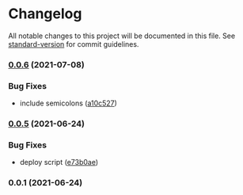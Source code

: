 # Changelog

All notable changes to this project will be documented in this file. See [standard-version](https://github.com/conventional-changelog/standard-version) for commit guidelines.

### [0.0.6](https://github.com/OneSheep/prettier-config/compare/v0.0.5...v0.0.6) (2021-07-08)


### Bug Fixes

* include semicolons ([a10c527](https://github.com/OneSheep/prettier-config/commit/a10c5279e521f7e82006220329de8cc645a94c50))

### [0.0.5](https://github.com/OneSheep/prettier-config/compare/v0.0.4...v0.0.5) (2021-06-24)


### Bug Fixes

* deploy script ([e73b0ae](https://github.com/OneSheep/prettier-config/commit/e73b0ae0056604e81e6bf37599f09e16ee84ceb6))

### 0.0.1 (2021-06-24)
